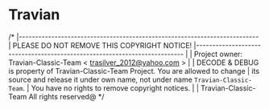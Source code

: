 Travian
=======
/*
|--------------------------------------------------------------------------
| PLEASE DO NOT REMOVE THIS COPYRIGHT NOTICE!
|--------------------------------------------------------------------------
|
| Project owner: Travian-Classic-Team < trasilver_2012@yahoo.com >
|
| DECODE & DEBUG is property of Travian-Classic-Team Project. You are allowed to change
| its source and release it under own name, not under name `Travian-Classic-Team`.
| You have no rights to remove copyright notices.
|
| Travian-Classic-Team All rights reserved@
*/
